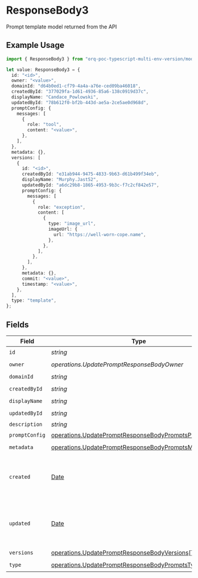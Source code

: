 # ResponseBody3

Prompt template model returned from the API

## Example Usage

```typescript
import { ResponseBody3 } from "orq-poc-typescript-multi-env-version/models/operations";

let value: ResponseBody3 = {
  id: "<id>",
  owner: "<value>",
  domainId: "d64b0ed1-cf79-4a4a-a76e-ced09ba46018",
  createdById: "377029fa-1d61-4936-85a6-138c0919d37c",
  displayName: "Candace_Powlowski",
  updatedById: "78b612f0-bf2b-443d-ae5a-2ce5ae0d968d",
  promptConfig: {
    messages: [
      {
        role: "tool",
        content: "<value>",
      },
    ],
  },
  metadata: {},
  versions: [
    {
      id: "<id>",
      createdById: "e31ab944-9475-4833-9b63-d61b499f34eb",
      displayName: "Murphy.Jast52",
      updatedById: "a6dc29b8-1865-4953-9b3c-f7c2cf842e57",
      promptConfig: {
        messages: [
          {
            role: "exception",
            content: [
              {
                type: "image_url",
                imageUrl: {
                  url: "https://well-worn-cope.name",
                },
              },
            ],
          },
        ],
      },
      metadata: {},
      commit: "<value>",
      timestamp: "<value>",
    },
  ],
  type: "template",
};
```

## Fields

| Field                                                                                                                            | Type                                                                                                                             | Required                                                                                                                         | Description                                                                                                                      |
| -------------------------------------------------------------------------------------------------------------------------------- | -------------------------------------------------------------------------------------------------------------------------------- | -------------------------------------------------------------------------------------------------------------------------------- | -------------------------------------------------------------------------------------------------------------------------------- |
| `id`                                                                                                                             | *string*                                                                                                                         | :heavy_check_mark:                                                                                                               | N/A                                                                                                                              |
| `owner`                                                                                                                          | *operations.UpdatePromptResponseBodyOwner*                                                                                       | :heavy_check_mark:                                                                                                               | N/A                                                                                                                              |
| `domainId`                                                                                                                       | *string*                                                                                                                         | :heavy_check_mark:                                                                                                               | N/A                                                                                                                              |
| `createdById`                                                                                                                    | *string*                                                                                                                         | :heavy_check_mark:                                                                                                               | N/A                                                                                                                              |
| `displayName`                                                                                                                    | *string*                                                                                                                         | :heavy_check_mark:                                                                                                               | N/A                                                                                                                              |
| `updatedById`                                                                                                                    | *string*                                                                                                                         | :heavy_check_mark:                                                                                                               | N/A                                                                                                                              |
| `description`                                                                                                                    | *string*                                                                                                                         | :heavy_minus_sign:                                                                                                               | N/A                                                                                                                              |
| `promptConfig`                                                                                                                   | [operations.UpdatePromptResponseBodyPromptsPromptConfig](../../models/operations/updatepromptresponsebodypromptspromptconfig.md) | :heavy_check_mark:                                                                                                               | N/A                                                                                                                              |
| `metadata`                                                                                                                       | [operations.UpdatePromptResponseBodyPromptsMetadata](../../models/operations/updatepromptresponsebodypromptsmetadata.md)         | :heavy_check_mark:                                                                                                               | N/A                                                                                                                              |
| `created`                                                                                                                        | [Date](https://developer.mozilla.org/en-US/docs/Web/JavaScript/Reference/Global_Objects/Date)                                    | :heavy_minus_sign:                                                                                                               | The date and time the resource was created                                                                                       |
| `updated`                                                                                                                        | [Date](https://developer.mozilla.org/en-US/docs/Web/JavaScript/Reference/Global_Objects/Date)                                    | :heavy_minus_sign:                                                                                                               | The date and time the resource was last updated                                                                                  |
| `versions`                                                                                                                       | [operations.UpdatePromptResponseBodyVersions](../../models/operations/updatepromptresponsebodyversions.md)[]                     | :heavy_check_mark:                                                                                                               | N/A                                                                                                                              |
| `type`                                                                                                                           | [operations.UpdatePromptResponseBodyPromptsType](../../models/operations/updatepromptresponsebodypromptstype.md)                 | :heavy_check_mark:                                                                                                               | N/A                                                                                                                              |
